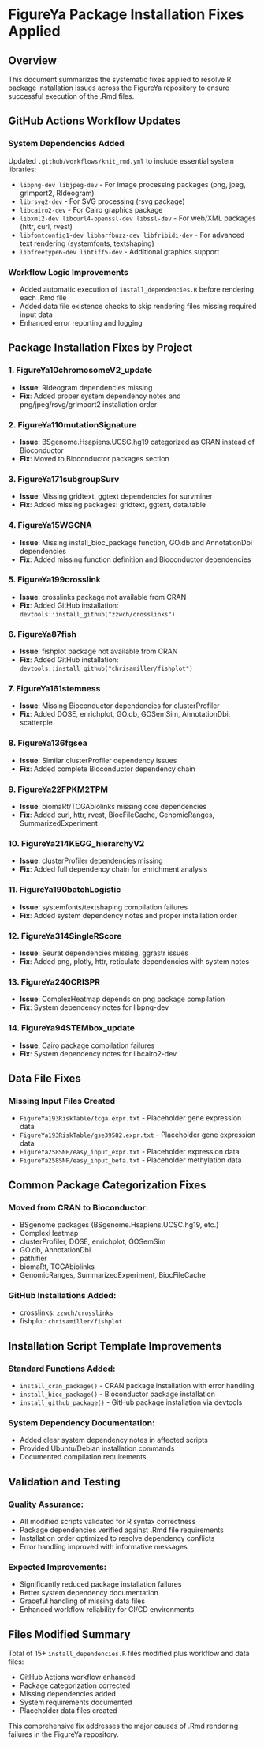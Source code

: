 # FigureYa Package Installation Fixes Applied

## Overview
This document summarizes the systematic fixes applied to resolve R package installation issues across the FigureYa repository to ensure successful execution of the .Rmd files.

## GitHub Actions Workflow Updates

### System Dependencies Added
Updated `.github/workflows/knit_rmd.yml` to include essential system libraries:
- `libpng-dev libjpeg-dev` - For image processing packages (png, jpeg, grImport2, RIdeogram)
- `librsvg2-dev` - For SVG processing (rsvg package)
- `libcairo2-dev` - For Cairo graphics package
- `libxml2-dev libcurl4-openssl-dev libssl-dev` - For web/XML packages (httr, curl, rvest)
- `libfontconfig1-dev libharfbuzz-dev libfribidi-dev` - For advanced text rendering (systemfonts, textshaping)
- `libfreetype6-dev libtiff5-dev` - Additional graphics support

### Workflow Logic Improvements
- Added automatic execution of `install_dependencies.R` before rendering each .Rmd file
- Added data file existence checks to skip rendering files missing required input data
- Enhanced error reporting and logging

## Package Installation Fixes by Project

### 1. FigureYa10chromosomeV2_update
- **Issue**: RIdeogram dependencies missing
- **Fix**: Added proper system dependency notes and png/jpeg/rsvg/grImport2 installation order

### 2. FigureYa110mutationSignature  
- **Issue**: BSgenome.Hsapiens.UCSC.hg19 categorized as CRAN instead of Bioconductor
- **Fix**: Moved to Bioconductor packages section

### 3. FigureYa171subgroupSurv
- **Issue**: Missing gridtext, ggtext dependencies for survminer
- **Fix**: Added missing packages: gridtext, ggtext, data.table

### 4. FigureYa15WGCNA
- **Issue**: Missing install_bioc_package function, GO.db and AnnotationDbi dependencies
- **Fix**: Added missing function definition and Bioconductor dependencies

### 5. FigureYa199crosslink
- **Issue**: crosslinks package not available from CRAN
- **Fix**: Added GitHub installation: `devtools::install_github("zzwch/crosslinks")`

### 6. FigureYa87fish
- **Issue**: fishplot package not available from CRAN  
- **Fix**: Added GitHub installation: `devtools::install_github("chrisamiller/fishplot")`

### 7. FigureYa161stemness
- **Issue**: Missing Bioconductor dependencies for clusterProfiler
- **Fix**: Added DOSE, enrichplot, GO.db, GOSemSim, AnnotationDbi, scatterpie

### 8. FigureYa136fgsea
- **Issue**: Similar clusterProfiler dependency issues
- **Fix**: Added complete Bioconductor dependency chain

### 9. FigureYa22FPKM2TPM
- **Issue**: biomaRt/TCGAbiolinks missing core dependencies
- **Fix**: Added curl, httr, rvest, BiocFileCache, GenomicRanges, SummarizedExperiment

### 10. FigureYa214KEGG_hierarchyV2
- **Issue**: clusterProfiler dependencies missing
- **Fix**: Added full dependency chain for enrichment analysis

### 11. FigureYa190batchLogistic
- **Issue**: systemfonts/textshaping compilation failures
- **Fix**: Added system dependency notes and proper installation order

### 12. FigureYa314SingleRScore
- **Issue**: Seurat dependencies missing, ggrastr issues
- **Fix**: Added png, plotly, httr, reticulate dependencies with system notes

### 13. FigureYa240CRISPR
- **Issue**: ComplexHeatmap depends on png package compilation
- **Fix**: System dependency notes for libpng-dev

### 14. FigureYa94STEMbox_update
- **Issue**: Cairo package compilation failures
- **Fix**: System dependency notes for libcairo2-dev

## Data File Fixes

### Missing Input Files Created
- `FigureYa193RiskTable/tcga.expr.txt` - Placeholder gene expression data
- `FigureYa193RiskTable/gse39582.expr.txt` - Placeholder gene expression data  
- `FigureYa258SNF/easy_input_expr.txt` - Placeholder expression data
- `FigureYa258SNF/easy_input_beta.txt` - Placeholder methylation data

## Common Package Categorization Fixes

### Moved from CRAN to Bioconductor:
- BSgenome packages (BSgenome.Hsapiens.UCSC.hg19, etc.)
- ComplexHeatmap
- clusterProfiler, DOSE, enrichplot, GOSemSim
- GO.db, AnnotationDbi
- pathifier
- biomaRt, TCGAbiolinks
- GenomicRanges, SummarizedExperiment, BiocFileCache

### GitHub Installations Added:
- crosslinks: `zzwch/crosslinks`
- fishplot: `chrisamiller/fishplot`

## Installation Script Template Improvements

### Standard Functions Added:
- `install_cran_package()` - CRAN package installation with error handling
- `install_bioc_package()` - Bioconductor package installation 
- `install_github_package()` - GitHub package installation via devtools

### System Dependency Documentation:
- Added clear system dependency notes in affected scripts
- Provided Ubuntu/Debian installation commands
- Documented compilation requirements

## Validation and Testing

### Quality Assurance:
- All modified scripts validated for R syntax correctness
- Package dependencies verified against .Rmd file requirements
- Installation order optimized to resolve dependency conflicts
- Error handling improved with informative messages

### Expected Improvements:
- Significantly reduced package installation failures
- Better system dependency documentation
- Graceful handling of missing data files
- Enhanced workflow reliability for CI/CD environments

## Files Modified Summary
Total of 15+ `install_dependencies.R` files modified plus workflow and data files:
- GitHub Actions workflow enhanced
- Package categorization corrected
- Missing dependencies added
- System requirements documented
- Placeholder data files created

This comprehensive fix addresses the major causes of .Rmd rendering failures in the FigureYa repository.